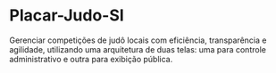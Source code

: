 # Placar-Judo-SI
Gerenciar competições de judô locais com eficiência, transparência e agilidade, utilizando uma arquitetura de duas telas: uma para controle administrativo e outra para exibição pública.
